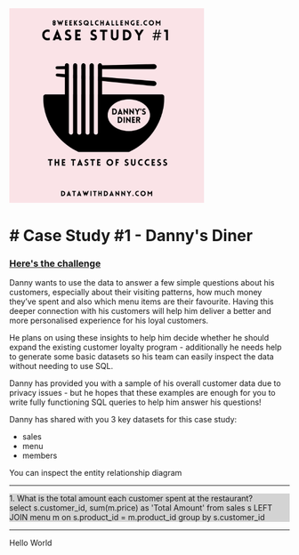 
<!DOCTYPE html>
<html lang="en">
<img src="1.png" width="350">

<head><h1># Case Study #1 - Danny's Diner</h1>
<body>
<h3><a href : "[https://8weeksqlchallenge.com/case-study-1/]">Here's the challenge</a></h3>
<p>Danny wants to use the data to answer a few simple questions about his customers, especially about their visiting patterns, how much money they’ve spent and also which menu items are their favourite. Having this deeper connection with his customers will help him deliver a better and more personalised experience for his loyal customers.

He plans on using these insights to help him decide whether he should expand the existing customer loyalty program - additionally he needs help to generate some basic datasets so his team can easily inspect the data without needing to use SQL.

Danny has provided you with a sample of his overall customer data due to privacy issues - but he hopes that these examples are enough for you to write fully functioning SQL queries to help him answer his questions!

Danny has shared with you 3 key datasets for this case study:
<ul>
<li>sales</li>
<li>menu</li>
<li>members</li>
</ul>
You can inspect the entity relationship diagram</p>
<hr>
<p style="background-color:LightGray"> 
1. What is the total amount each customer spent at the restaurant?</br> 
select 
s.customer_id,
sum(m.price) as 'Total Amount'
from sales s
LEFT JOIN menu m on s.product_id = m.product_id
group by s.customer_id
</p>
<hr>

<div style="border: 1px red">Hello World</div>
</body>
</html>

